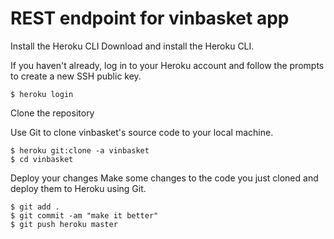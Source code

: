 # REST endpoint for vinbasket app

Install the Heroku CLI
Download and install the Heroku CLI.

If you haven't already, log in to your Heroku account and follow the prompts to create a new SSH public key.

```
$ heroku login
```

Clone the repository

Use Git to clone vinbasket's source code to your local machine.

```
$ heroku git:clone -a vinbasket
$ cd vinbasket
```

Deploy your changes
Make some changes to the code you just cloned and deploy them to Heroku using Git.

```
$ git add .
$ git commit -am "make it better"
$ git push heroku master
```
